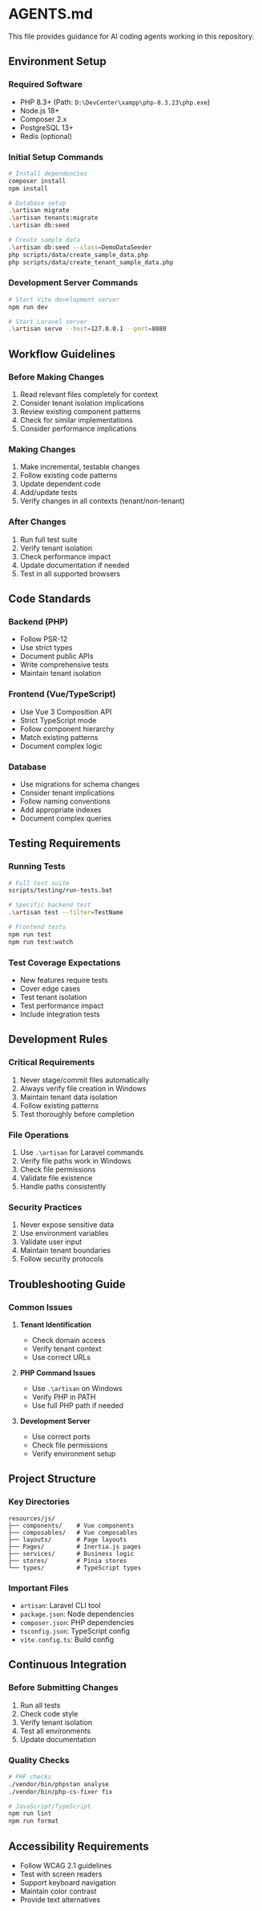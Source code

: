# AGENTS.md

This file provides guidance for AI coding agents working in this repository.

## Environment Setup

### Required Software
- PHP 8.3+ (Path: `D:\DevCenter\xampp\php-8.3.23\php.exe`)
- Node.js 18+
- Composer 2.x
- PostgreSQL 13+
- Redis (optional)

### Initial Setup Commands
```bash
# Install dependencies
composer install
npm install

# Database setup
.\artisan migrate
.\artisan tenants:migrate
.\artisan db:seed

# Create sample data
.\artisan db:seed --class=DemoDataSeeder
php scripts/data/create_sample_data.php
php scripts/data/create_tenant_sample_data.php
```

### Development Server Commands
```bash
# Start Vite development server
npm run dev

# Start Laravel server
.\artisan serve --host=127.0.0.1 --port=8080
```

## Workflow Guidelines

### Before Making Changes
1. Read relevant files completely for context
2. Consider tenant isolation implications
3. Review existing component patterns
4. Check for similar implementations
5. Consider performance implications

### Making Changes
1. Make incremental, testable changes
2. Follow existing code patterns
3. Update dependent code
4. Add/update tests
5. Verify changes in all contexts (tenant/non-tenant)

### After Changes
1. Run full test suite
2. Verify tenant isolation
3. Check performance impact
4. Update documentation if needed
5. Test in all supported browsers

## Code Standards

### Backend (PHP)
- Follow PSR-12
- Use strict types
- Document public APIs
- Write comprehensive tests
- Maintain tenant isolation

### Frontend (Vue/TypeScript)
- Use Vue 3 Composition API
- Strict TypeScript mode
- Follow component hierarchy
- Match existing patterns
- Document complex logic

### Database
- Use migrations for schema changes
- Consider tenant implications
- Follow naming conventions
- Add appropriate indexes
- Document complex queries

## Testing Requirements

### Running Tests
```bash
# Full test suite
scripts/testing/run-tests.bat

# Specific backend test
.\artisan test --filter=TestName

# Frontend tests
npm run test
npm run test:watch
```

### Test Coverage Expectations
- New features require tests
- Cover edge cases
- Test tenant isolation
- Test performance impact
- Include integration tests

## Development Rules

### Critical Requirements
1. Never stage/commit files automatically
2. Always verify file creation in Windows
3. Maintain tenant data isolation
4. Follow existing patterns
5. Test thoroughly before completion

### File Operations
1. Use `.\artisan` for Laravel commands
2. Verify file paths work in Windows
3. Check file permissions
4. Validate file existence
5. Handle paths consistently

### Security Practices
1. Never expose sensitive data
2. Use environment variables
3. Validate user input
4. Maintain tenant boundaries
5. Follow security protocols

## Troubleshooting Guide

### Common Issues
1. **Tenant Identification**
   - Check domain access
   - Verify tenant context
   - Use correct URLs

2. **PHP Command Issues**
   - Use `.\artisan` on Windows
   - Verify PHP in PATH
   - Use full PHP path if needed

3. **Development Server**
   - Use correct ports
   - Check file permissions
   - Verify environment setup

## Project Structure

### Key Directories
```
resources/js/
├── components/    # Vue components
├── composables/   # Vue composables
├── layouts/       # Page layouts
├── Pages/         # Inertia.js pages
├── services/      # Business logic
├── stores/        # Pinia stores
└── types/         # TypeScript types
```

### Important Files
- `artisan`: Laravel CLI tool
- `package.json`: Node dependencies
- `composer.json`: PHP dependencies
- `tsconfig.json`: TypeScript config
- `vite.config.ts`: Build config

## Continuous Integration

### Before Submitting Changes
1. Run all tests
2. Check code style
3. Verify tenant isolation
4. Test all environments
5. Update documentation

### Quality Checks
```bash
# PHP checks
./vendor/bin/phpstan analyse
./vendor/bin/php-cs-fixer fix

# JavaScript/TypeScript
npm run lint
npm run format
```

## Accessibility Requirements
- Follow WCAG 2.1 guidelines
- Test with screen readers
- Support keyboard navigation
- Maintain color contrast
- Provide text alternatives
